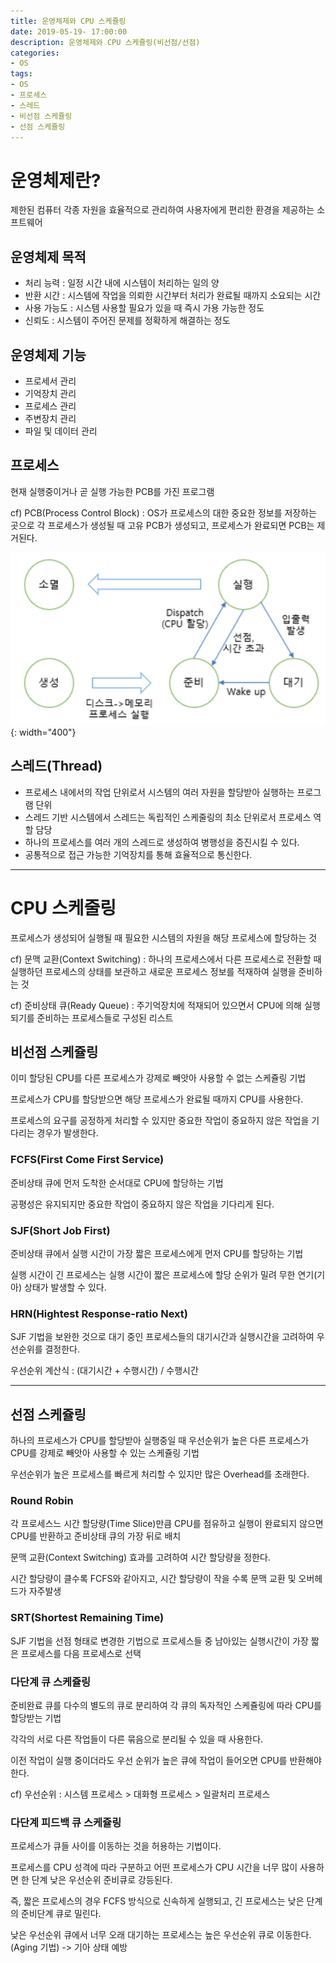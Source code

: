 ```yaml
---
title: 운영체제와 CPU 스케쥴링
date: 2019-05-19- 17:00:00
description: 운영체제와 CPU 스케쥴링(비선점/선점)
categories:
- OS
tags: 
- OS
- 프로세스
- 스레드
- 비선점 스케쥴링
- 선점 스케쥴링
---
```

# 운영체제란?
제한된 컴퓨터 각종 자원을 효율적으로 관리하여 사용자에게 편리한 환경을 제공하는 소프트웨어

## 운영체제 목적 
- 처리 능력 : 일정 시간 내에 시스템이 처리하는 일의 양
- 반환 시간 : 시스템에 작업을 의뢰한 시간부터 처리가 완료될 때까지 소요되는 시간
- 사용 가능도 : 시스템 사용할 필요가 있을 때 즉시 가용 가능한 정도
- 신뢰도 : 시스템이 주어진 문제를 정확하게 해결하는 정도

## 운영체제 기능
- 프로세서 관리
- 기억장치 관리
- 프로세스 관리
- 주변장치 관리
- 파일 및 데이터 관리

## 프로세스
현재 실행중이거나 곧 실행 가능한 PCB를 가진 프로그램

cf) PCB(Process Control Block) : OS가 프로세스의 대한 중요한 정보를 저장하는 곳으로 각 프로세스가 생성될 때 고유 PCB가 생성되고, 프로세스가 완료되면 PCB는 제거된다.

![memory](/assets/images/process.png){: width="400"}

## 스레드(Thread)
- 프로세스 내에서의 작업 단위로서 시스템의 여러 자원을 할당받아 실행하는 프로그램 단위 
- 스레드 기반 시스템에서 스레드는 독립적인 스케줄링의 최소 단위로서 프로세스 역할 담당 
- 하나의 프로세스를 여러 개의 스레드로 생성하여 병행성을 증진시킬 수 있다. 
- 공통적으로 접근 가능한 기억장치를 통해 효율적으로 통신한다.

***

# CPU 스케줄링
프로세스가 생성되어 실행될 때 필요한 시스템의 자원을 해당 프로세스에 할당하는 것

cf) 문맥 교환(Context Switching) : 하나의 프로세스에서 다른 프로세스로 전환할 때 실행하던 프로세스의 상태를 보관하고 새로운 프로세스 정보를 적재하여 실행을 준비하는 것

cf) 준비상태 큐(Ready Queue) : 주기억장치에 적재되어 있으면서 CPU에 의해 실행되기를 준비하는 프로세스들로 구성된 리스트

## 비선점 스케쥴링
이미 할당된 CPU를 다른 프로세스가 강제로 빼앗아 사용할 수 없는 스케쥴링 기법

프로세스가 CPU를 할당받으면 해당 프로세스가 완료될 때까지 CPU를 사용한다.

프로세스의 요구를 공정하게 처리할 수 있지만 중요한 작업이 중요하지 않은 작업을 기다리는 경우가 발생한다.

### FCFS(First Come First Service)
준비상태 큐에 먼저 도착한 순서대로 CPU에 할당하는 기법

공평성은 유지되지만 중요한 작업이 중요하지 않은 작업을 기다리게 된다.

### SJF(Short Job First)
준비상태 큐에서 실행 시간이 가장 짧은 프로세스에게 먼저 CPU를 할당하는 기법

실행 시간이 긴 프로세스는 실행 시간이 짧은 프로세스에 할당 순위가 밀려 무한 연기(기아) 상태가 발생할 수 있다.

### HRN(Hightest Response-ratio Next)
SJF 기법을 보완한 것으로 대기 중인 프로세스들의 대기시간과 실행시간을 고려하여 우선순위를 결정한다.

우선순위 계산식 : (대기시간 + 수행시간) / 수행시간

***

## 선점 스케쥴링
하나의 프로세스가 CPU를 할당받아 실행중일 때 우선순위가 높은 다른 프로세스가 CPU를 강제로 빼앗아 사용할 수 있는 스케쥴링 기법

우선순위가 높은 프로세스를 빠르게 처리할 수 있지만 많은 Overhead를 초래한다.

### Round  Robin
각 프로세스느 시간 할당량(Time Slice)만큼 CPU를 점유하고 실행이 완료되지 않으면 CPU를 반환하고 준비상태 큐의 가장 뒤로 배치

문맥 교환(Context Switching) 효과를 고려하여 시간 할당량을 정한다.

시간 할당량이 클수록 FCFS와 같아지고, 시간 할당량이 작을 수록 문맥 교환 및 오버헤드가 자주발생

### SRT(Shortest Remaining Time)
SJF 기법을 선점 형태로 변경한 기법으로 프로세스들 중 남아있는 실행시간이 가장 짧은 프로세스를 다음 프로세스로 선택

### 다단계 큐 스케쥴링
준비완료 큐를 다수의 별도의 큐로 분리하여 각 큐의 독자적인 스케쥴링에 따라 CPU를 할당받는 기법

각각의 서로 다른 작업들이 다른 묶음으로 분리될 수 있을 때 사용한다.

이전 작업이 실행 중이더라도 우선 순위가 높은 큐에 작업이 들어오면 CPU를 반환해야 한다.

cf) 우선순위 : 시스템 프로세스 > 대화형 프로세스 > 일괄처리 프로세스

### 다단계 피드백 큐 스케쥴링
프로세스가 큐들 사이를 이동하는 것을 허용하는 기법이다.

프로세스를 CPU 성격에 따라 구분하고 어떤 프로세스가 CPU 시간을 너무 많이 사용하면 한 단계 낮은 우선순위 준비큐로 강등된다.

즉, 짧은 프로세스의 경우 FCFS 방식으로 신속하게 실행되고, 긴 프로세스는 낮은 단계의 준비단계 큐로 밀린다.

낮은 우선순위 큐에서 너무 오래 대기하는 프로세스는 높은 우선순위 큐로 이동한다. (Aging 기법) -> 기아 상태 예방
